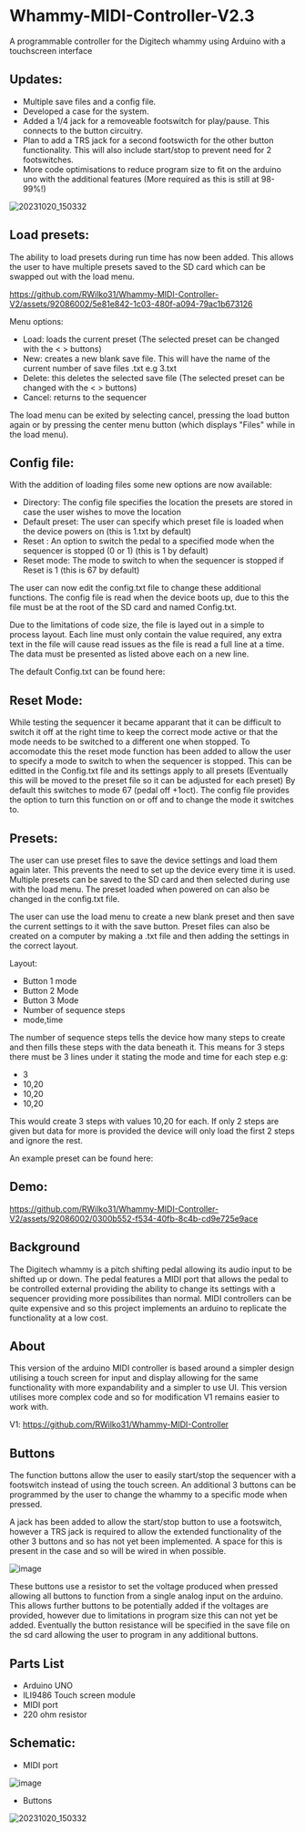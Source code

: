 # Whammy-MIDI-Controller-V2.3

A programmable controller for the Digitech whammy using Arduino with a touchscreen interface

## Updates:
- Multiple save files and a config file.
- Developed a case for the system.
- Added a 1/4 jack for a removeable footswitch for play/pause. This connects to the button circuitry.
- Plan to add a TRS jack for a second footswicth for the other button functionality. This will also include start/stop to prevent need for 2 footswitches.
- More code optimisations to reduce program size to fit on the arduino uno with the additional features (More required as this is still at 98-99%!)

![20231020_150332](https://github.com/RWilko31/Whammy-MIDI-Controller-V2/blob/V2.3/Pictures/MidiController%20w_case.jpg)

## Load presets:

The ability to load presets during run time has now been added.
This allows the user to have multiple presets saved to the SD card which can be swapped out with the load menu.

https://github.com/RWilko31/Whammy-MIDI-Controller-V2/assets/92086002/5e81e842-1c03-480f-a094-79ac1b673126

Menu options:
- Load: loads the current preset (The selected preset can be changed with the < > buttons)
- New: creates a new blank save file. This will have the name of the current number of save files .txt e.g 3.txt
- Delete: this deletes the selected save file (The selected preset can be changed with the < > buttons)
- Cancel: returns to the sequencer
  
The load menu can be exited by selecting cancel, pressing the load button again or by pressing the center menu button (which displays "Files" while in the load menu).

## Config file:

With the addition of loading files some new options are now available:

- Directory: The config file specifies the location the presets are stored in case the user wishes to move the location
- Default preset: The user can specify which preset file is loaded when the device powers on (this is 1.txt by default)
- Reset : An option to switch the pedal to a specified mode when the sequencer is stopped (0 or 1) (this is 1 by default)
- Reset mode: The mode to switch to when the sequencer is stopped if Reset is 1 (this is 67 by default)

The user can now edit the config.txt file to change these additional functions. The config file is read when the device boots up, due to this the file must be at the root of the SD card and named Config.txt.

Due to the limitations of code size, the file is layed out in a simple to process layout.
Each line must only contain the value required, any extra text in the file will cause read issues as the file is read a full line at a time.
The data must be presented as listed above each on a new line. 

The default Config.txt can be found here:

## Reset Mode:

While testing the sequencer it became apparant that it can be difficult to switch it off at the right time to keep the correct mode active or that the mode needs to be switched to a different one when stopped.
To accomodate this the reset mode function has been added to allow the user to specify a mode to switch to when the sequencer is stopped. This can be editted in the Config.txt file and its settings apply to all presets (Eventually this will be moved to the preset file so it can be adjusted for each preset)
By default this switches to mode 67 (pedal off +1oct).
The config file provides the option to turn this function on or off and to change the mode it switches to.

## Presets:

The user can use preset files to save the device settings and load them again later. This prevents the need to set up the device every time it is used.
Multiple presets can be saved to the SD card and then selected during use with the load menu. The preset loaded when powered on can also be changed in the config.txt file.

The user can use the load menu to create a new blank preset and then save the current settings to it with the save button.
Preset files can also be created on a computer by making a .txt file and then adding the settings in the correct layout.

Layout:
- Button 1 mode
- Button 2 Mode
- Button 3 Mode
- Number of sequence steps
- mode,time

The number of sequence steps tells the device how many steps to create and then fills these steps with the data beneath it. This means for 3 steps there must be 3 lines under it stating the mode and time for each step e.g:
- 3
- 10,20
- 10,20
- 10,20
  
This would create 3 steps with values 10,20 for each. If only 2 steps are given but data for more is provided the device will only load the first 2 steps and ignore the rest.

An example preset can be found here:

## Demo:

https://github.com/RWilko31/Whammy-MIDI-Controller-V2/assets/92086002/0300b552-f534-40fb-8c4b-cd9e725e9ace

## Background
The Digitech whammy is a pitch shifting pedal allowing its audio input to be shifted up or down. The pedal features a MIDI port that allows the pedal to be controlled external providing the ability to change its settings with a sequencer providing more possibilites than normal.
MIDI controllers can be quite expensive and so this project implements an arduino to replicate the functionality at a low cost.

## About
This version of the arduino MIDI controller is based around a simpler design utilising a touch screen for input and display allowing for the same functionality with more expandability and a simpler to use UI. This version utilises more complex code and so for modification V1 remains easier to work with. 

V1: https://github.com/RWilko31/Whammy-MIDI-Controller

## Buttons

The function buttons allow the user to easily start/stop the sequencer with a footswitch instead of using the touch screen. An additional 3 buttons can be programmed by the user to change the whammy to a specific mode when pressed. 

A jack has been added to allow the start/stop button to use a footswitch, however a TRS jack is required to allow the extended functionality of the other 3 buttons and so has not yet been implemented. A space for this is present in the case and so will be wired in when possible.


![image](https://github.com/RWilko31/Whammy-MIDI-Controller-V2/blob/V2.3/Pictures/MidiController%20w_case%20side.jpg)

These buttons use a resistor to set the voltage produced when pressed allowing all buttons to function from a single analog input on the arduino. This allows further buttons to be potentially added if the voltages are provided, however due to limitations in program size this can not yet be added. Eventually the button resistance will be specified in the save file on the sd card allowing the user to program in any additional buttons.

## Parts List
- Arduino UNO
- ILI9486 Touch screen module
- MIDI port
- 220 ohm resistor

## Schematic:

- MIDI port
  
![image](https://github.com/RWilko31/Whammy-MIDI-Controller-V2/blob/V2/Pictures/Schematic2.PNG)

- Buttons
  
![20231020_150332](https://github.com/RWilko31/Whammy-MIDI-Controller-V2/blob/V2.2/Pictures/Schematic3.PNG)
